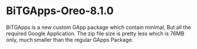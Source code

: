 # BiTGApps-Oreo-8.1.0
BiTGApps is a new custom GApp package which contain minimal, But all the required Google Application. The zip file size is pretty less which is 76MB only, much smaller than the regular GApps Package.
